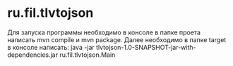 # ru.fil.tlvtojson

Для запуска программы необходимо в консоле в папке проета написать mvn compile и mvn package.
Далее необходимо в папке target в консоле написать:
java -jar tlvtojson-1.0-SNAPSHOT-jar-with-dependencies.jar ru.fil.tlvtojson.Main
